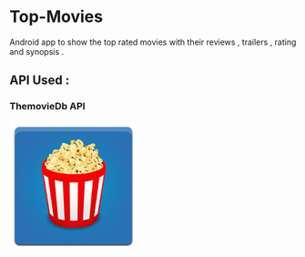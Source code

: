 # Top-Movies
Android app to show the top rated movies with their reviews , trailers , rating and synopsis .

## API Used :
### ThemovieDb API

![alt text](https://github.com/sagarpreet-chadha/Top-Movies/blob/master/app/src/main/res/drawable/icon.jpg "Logo")


